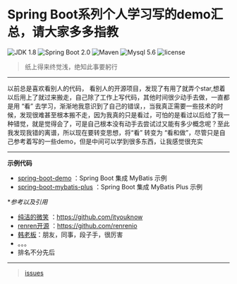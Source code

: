 Spring Boot系列个人学习写的demo汇总，请大家多多指教
=========================

![JDK 1.8](https://img.shields.io/badge/JDK-1.8-brightgreen.svg)
![Spring Boot 2.0](https://img.shields.io/badge/Spring%20Boot-2.0-brightgreen.svg)
![Maven](https://img.shields.io/badge/Maven-3.6.0-yellowgreen.svg)
![Mysql 5.6](https://img.shields.io/badge/Mysql-5.6-blue.svg)
![license](https://img.shields.io/badge/-license--Apache%202.0-blue.svg)

 > 纸上得来终觉浅，绝知此事要躬行
 
 ------------------------------
以前总是喜欢看别人的代码， 看别人的开源项目，发现了有用了就弄个star,想着以后用上了就过来搬走，自己除了工作上写代码，其他时间很少动手去做，一直都是用 “看” 去学习，渐渐地我意识到了自己的错误，，当我真正需要一些技术的时候，发现很难甚至根本搬不走，因为我真的只是看过，可怕的是看过以后给了我一种错觉，就是觉得会了，可是自己根本没有动手去尝试过又能有多少概念呢？至此我发现我错的离谱，所以现在要转变思想，将“看” 转变为 “看和做”，尽管只是自己参考着写的一些demo，但是中间可以学到很多东西，让我感觉很充实

------------------------------


**示例代码**
- [spring-boot-demo](https://github.com/wenfazhu/spring-boot-demo/tree/master/spring-boot-demo) ：Spring Boot 集成 MyBatis 示例
- [spring-boot-mybatis-plus](https://github.com/wenfazhu/spring-boot-demo/tree/master/spring-boot-mybatis-plus) ：Spring Boot 集成 MyBatis Plus 示例

**参考以及引用*
- [纯洁的微笑](https://github.com/ityouknow) ：<a href="https://github.com/ityouknow">https://github.com/ityouknow</a>
- [renren开源](https://github.com/renrenio) ：<a href="https://github.com/renrenio">https://github.com/renrenio</a>
-  [韩老板]( )：朋友，同事，段子手，很厉害
-  。。。
-  排名不分先后


---

> [issues](https://github.com/wenfazhu/spring-boot-demo/issues)
